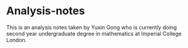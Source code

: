 # Analysis-notes
This is an analysis notes taken by Yuxin Gong who is currently doing second year undergraduate degree in mathematics at Imperial College London.

